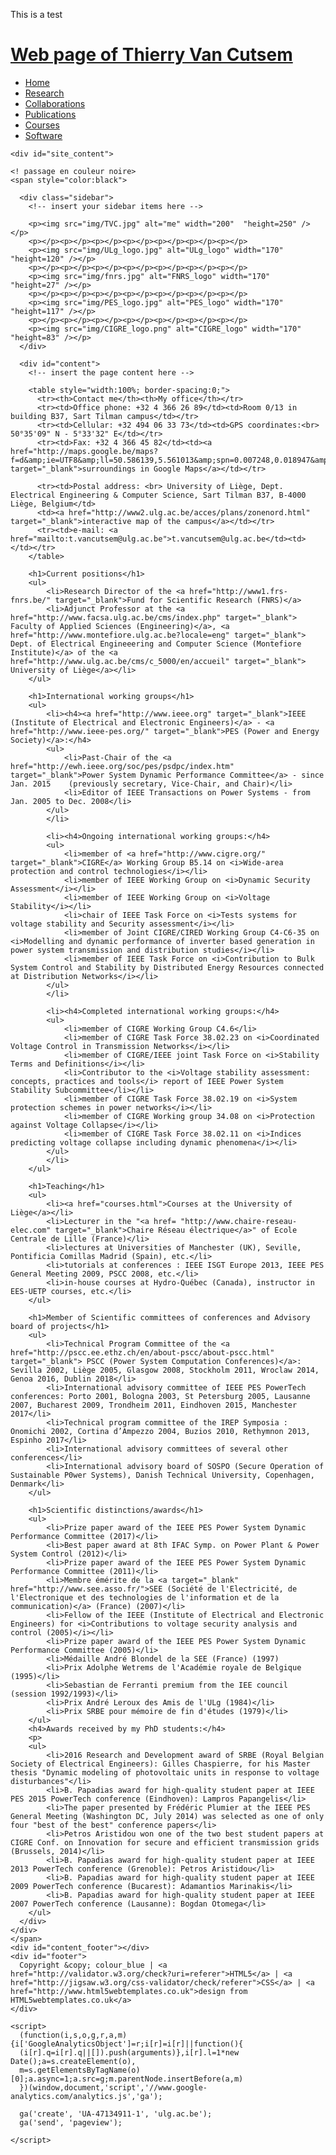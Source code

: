 This is a test
<!DOCTYPE HTML>
<html>

<head>
  <title>TVC's Web page</title>
  <meta name="description" content="website description" />
  <meta name="keywords" content="website keywords, website keywords" />
  <meta http-equiv="content-type" content="text/html; charset=windows-1252" />
  <link rel="stylesheet" type="text/css" href="style/style.css" title="style" />
</head>

<body>
  <div id="main">
    <div id="header">
      <div id="logo">
        <div id="logo_text">
          <!-- class="logo_colour", allows you to change the colour of the text -->
          <h1><a href="welcome.html">Web page of Thierry Van Cutsem</a></h1>
        </div>
      </div>
      <div id="menubar">
        <ul id="menu">
          <!-- put class="selected" in the li tag for the selected page - to highlight which page you're on -->
          <li class="selected"><a href="welcome.html">Home</a></li>
          <li><a href="research.html">Research</a></li>
		  <li><a href="collaborations.html">Collaborations</a></li> 
          <li><a href="publications.html">Publications</a></li>
          <li><a href="courses.html">Courses</a></li>
          <li><a href="software.html">Software</a></li>
        </ul>
      </div>
    </div>
	
    <div id="site_content">
	
	<! passage en couleur noire>
	<span style="color:black">
	
      <div class="sidebar">
        <!-- insert your sidebar items here -->
		
		<p><img src="img/TVC.jpg" alt="me" width="200"  "height=250" /></p>
		<p></p><p></p><p></p><p></p><p></p><p></p><p></p>
		<p><img src="img/ULg_logo.jpg" alt="ULg_logo" width="170" "height=120" /></p>
		<p></p><p></p><p></p><p></p><p></p><p></p><p></p>
		<p><img src="img/fnrs.jpg" alt="FNRS_logo" width="170"  "height=27" /></p>
		<p></p><p></p><p></p><p></p><p></p><p></p><p></p>
		<p><img src="img/PES_logo.jpg" alt="PES_logo" width="170"  "height=117" /></p>
		<p></p><p></p><p></p><p></p><p></p><p></p><p></p>
		<p><img src="img/CIGRE_logo.png" alt="CIGRE_logo" width="170"  "height=83" /></p>
      </div>
	  
      <div id="content">
        <!-- insert the page content here -->
		
		<table style="width:100%; border-spacing:0;">
          <tr><th>Contact me</th><th>My office</th></tr>
          <tr><td>Office phone: +32 4 366 26 89</td><td>Room 0/13 in building B37, Sart Tilman campus</td></tr>
          <tr><td>Cellular: +32 494 06 33 73</td><td>GPS coordinates:<br> 50°35'09" N - 5°33'32" E</td></tr>
          <tr><td>Fax: +32 4 366 45 82</td><td><a href="http://maps.google.be/maps?f=d&amp;ie=UTF8&amp;ll=50.586139,5.561013&amp;spn=0.007248,0.018947&amp;z=16&amp;hl=fr" target="_blank">surroundings in Google Maps</a></td></tr>
          
		  <tr><td>Postal address: <br> University of Liège, Dept. Electrical Engineering & Computer Science, Sart Tilman B37, B-4000 Liège, Belgium</td>
		  <td><a href="http://www2.ulg.ac.be/acces/plans/zonenord.html" target="_blank">interactive map of the campus</a></td></tr>
		  <tr><td>e-mail: <a href="mailto:t.vancutsem@ulg.ac.be">t.vancutsem@ulg.ac.be</td><td> </td></tr>
        </table>
		
		<h1>Current positions</h1>
		<ul>
			<li>Research Director of the <a href="http://www1.frs-fnrs.be/" target="_blank">Fund for Scientific Research (FNRS)</a>
			<li>Adjunct Professor at the <a href="http://www.facsa.ulg.ac.be/cms/index.php" target="_blank"> Faculty of Applied Sciences (Engineering)</a>, <a href="http://www.montefiore.ulg.ac.be?locale=eng" target="_blank"> Dept. of Electrical Engineeering and Computer Science (Montefiore Institute)</a> of the <a href="http://www.ulg.ac.be/cms/c_5000/en/accueil" target="_blank"> University of Liège</a></li>
		</ul>
		
		<h1>International working groups</h1>
		<ul>
			<li><h4><a href="http://www.ieee.org" target="_blank">IEEE (Institute of Electrical and Electronic Engineers)</a> - <a href="http://www.ieee-pes.org/" target="_blank">PES (Power and Energy Society)</a>:</h4>
			<ul>
				<li>Past-Chair of the <a href="http://ewh.ieee.org/soc/pes/psdpc/index.htm" target="_blank">Power System Dynamic Performance Committee</a> - since Jan. 2015    (previously secretary, Vice-Chair, and Chair)</li>
				<li>Editor of IEEE Transactions on Power Systems - from Jan. 2005 to Dec. 2008</li>
			</ul>
			</li>
			
			<li><h4>Ongoing international working groups:</h4>
			<ul>
				<li>member of <a href="http://www.cigre.org/" target="_blank">CIGRE</a> Working Group B5.14 on <i>Wide-area protection and control technologies</i></li>
				<li>member of IEEE Working Group on <i>Dynamic Security Assessment</i></li>
				<li>member of IEEE Working Group on <i>Voltage Stability</i></li>
				<li>chair of IEEE Task Force on <i>Tests systems for voltage stability and Security assessment</i></li>
				<li>member of Joint CIGRE/CIRED Working Group C4-C6-35 on <i>Modelling and dynamic performance of inverter based generation in power system transmission and distribution studies</i></li>
				<li>member of IEEE Task Force on <i>Contribution to Bulk System Control and Stability by Distributed Energy Resources connected at Distribution Networks</i></li>		
			</ul>
			</li>
		
			<li><h4>Completed international working groups:</h4>
			<ul>
				<li>member of CIGRE Working Group C4.6</li>
				<li>member of CIGRE Task Force 38.02.23 on <i>Coordinated Voltage Control in Transmission Networks</i></li>
				<li>member of CIGRE/IEEE joint Task Force on <i>Stability Terms and Definitions</i></li>
				<li>Contributor to the <i>Voltage stability assessment: concepts, practices and tools</i> report of IEEE Power System Stability Subcommittee</li></li>
				<li>member of CIGRE Task Force 38.02.19 on <i>System protection schemes in power networks</i></li>
				<li>member of CIGRE Working group 34.08 on <i>Protection against Voltage Collapse</i></li>
				<li>member of CIGRE Task Force 38.02.11 on <i>Indices predicting voltage collapse including dynamic phenomena</i></li>
			</ul>
			</li>
		</ul>
		
		<h1>Teaching</h1>
		<ul>
			<li><a href="courses.html">Courses at the University of Liège</a></li>
			<li>Lecturer in the "<a href= "http://www.chaire-reseau-elec.com" target="_blank">Chaire Réseau électrique</a>" of Ecole Centrale de Lille (France)</li>
			<li>lectures at Universities of Manchester (UK), Seville, Pontificia Comillas Madrid (Spain), etc.</li>
			<li>tutorials at conferences : IEEE ISGT Europe 2013, IEEE PES General Meeting 2009, PSCC 2008, etc.</li>
			<li>in-house courses at Hydro-Québec (Canada), instructor in EES-UETP courses, etc.</li>
		</ul>	
		
		<h1>Member of Scientific committees of conferences and Advisory board of projects</h1>
		<ul>
			<li>Technical Program Committee of the <a href="http://pscc.ee.ethz.ch/en/about-pscc/about-pscc.html" target="_blank"> PSCC (Power System Computation Conferences)</a>: Sevilla 2002, Liège 2005, Glasgow 2008, Stockholm 2011, Wroclaw 2014, Genoa 2016, Dublin 2018</li>
			<li>International advisory committee of IEEE PES PowerTech conferences: Porto 2001, Bologna 2003, St Petersburg 2005, Lausanne 2007, Bucharest 2009, Trondheim 2011, Eindhoven 2015, Manchester 2017</li>
			<li>Technical program committee of the IREP Symposia : Onomichi 2002, Cortina d’Ampezzo 2004, Buzios 2010, Rethymnon 2013, Espinho 2017</li>
			<li>International advisory committees of several other conferences</li>
			<li>International advisory board of SOSPO (Secure Operation of Sustainable P0wer Systems), Danish Technical University, Copenhagen, Denmark</li>
		</ul>
		
    	<h1>Scientific distinctions/awards</h1>
		<ul>
		    <li>Prize paper award of the IEEE PES Power System Dynamic Performance Committee (2017)</li>
			<li>Best paper award at 8th IFAC Symp. on Power Plant & Power System Control (2012)</li>
			<li>Prize paper award of the IEEE PES Power System Dynamic Performance Committee (2011)</li>
			<li>Membre émérite de la <a target="_blank" href="http://www.see.asso.fr/">SEE (Société de l'Electricité, de l'Electronique et des technologies de l'information et de la communication)</a> (France) (2007)</li>
			<li>Fellow of the IEEE (Institute of Electrical and Electronic Engineers) for <i>Contributions to voltage security analysis and control (2005)</i></li>
			<li>Prize paper award of the IEEE PES Power System Dynamic Performance Committee (2005)</li>
			<li>Médaille André Blondel de la SEE (France) (1997) 
			<li>Prix Adolphe Wetrems de l'Académie royale de Belgique (1995)</li>
			<li>Sebastian de Ferranti premium from the IEE council (session 1992/1993)</li>
			<li>Prix André Leroux des Amis de l'ULg (1984)</li>
			<li>Prix SRBE pour mémoire de fin d'études (1979)</li>
		</ul>
		<h4>Awards received by my PhD students:</h4>
		<p>
		<ul>
			<li>2016 Research and Development award of SRBE (Royal Belgian Society of Electrical Engineers): Gilles Chaspierre, for his Master thesis "Dynamic modeling of photovoltaic units in response to voltage disturbances"</li>
		    <li>B. Papadias award for high-quality student paper at IEEE PES 2015 PowerTech conference (Eindhoven): Lampros Papangelis</li>
		    <li>The paper presented by Frédéric Plumier at the IEEE PES General Meeting (Washington DC, July 2014) was selected as one of only four "best of the best" conference papers</li>
		    <li>Petros Aristidou won one of the two best student papers at CIGRE Conf. on Innovation for secure and efficient transmission grids (Brussels, 2014)</li>
			<li>B. Papadias award for high-quality student paper at IEEE 2013 PowerTech conference (Grenoble): Petros Aristidou</li>
			<li>B. Papadias award for high-quality student paper at IEEE 2009 PowerTech conference (Bucarest): Adamantios Marinakis</li>
			<li>B. Papadias award for high-quality student paper at IEEE 2007 PowerTech conference (Lausanne): Bogdan Otomega</li>
		</ul>
      </div>
    </div>
	</span>
    <div id="content_footer"></div>
    <div id="footer">
      Copyright &copy; colour_blue | <a href="http://validator.w3.org/check?uri=referer">HTML5</a> | <a href="http://jigsaw.w3.org/css-validator/check/referer">CSS</a> | <a href="http://www.html5webtemplates.co.uk">design from HTML5webtemplates.co.uk</a>
    </div>
	
	<script>
	  (function(i,s,o,g,r,a,m){i['GoogleAnalyticsObject']=r;i[r]=i[r]||function(){
	  (i[r].q=i[r].q||[]).push(arguments)},i[r].l=1*new Date();a=s.createElement(o),
	  m=s.getElementsByTagName(o)[0];a.async=1;a.src=g;m.parentNode.insertBefore(a,m)
	  })(window,document,'script','//www.google-analytics.com/analytics.js','ga');

	  ga('create', 'UA-47134911-1', 'ulg.ac.be');
	  ga('send', 'pageview');

	</script>
  </div>
</body>
</html>
